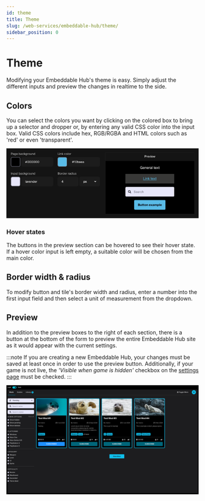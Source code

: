 ```yaml
---
id: theme
title: Theme
slug: /web-services/embeddable-hub/theme/
sidebar_position: 0
---
```


# Theme

Modifying your Embeddable Hub's theme is easy. Simply adjust the different inputs and preview the changes in realtime to the side.

## Colors

You can select the colors you want by clicking on the colored box to bring up a selector and dropper or, by entering any valid CSS color into the input box. Valid CSS colors include hex, RGB/RGBA and HTML colors such as 'red' or even 'transparent'.

![Embeddable Hub colors](./images/embeddable_hub_colors.png)

### Hover states

The buttons in the preview section can be hovered to see their hover state. If a hover color input is left empty, a suitable color will be chosen from the main color.

## Border width & radius

To modify button and tile's border width and radius, enter a number into the first input field and then select a unit of measurement from the dropdown.

## Preview

In addition to the preview boxes to the right of each section, there is a button at the bottom of the form to preview the entire Embeddable Hub site as it would appear with the current settings.

:::note
If you are creating a new Embeddable Hub, your changes must be saved at least once in order to use the preview button. Additionally, if your game is not live, the _'Visible when game is hidden'_ checkbox on the [settings page](../settings) must be checked.
:::

![Embeddable Hub preview](./images/embeddable_hub_preview.png)
